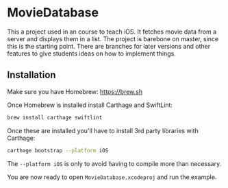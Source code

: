 # MovieDatabase

This a project used in an course to teach iOS.
It fetches movie data from a server and displays them in a list.
The project is barebone on master, since this is the starting point.
There are branches for later versions and other features to give students ideas on how to implement things.

## Installation

Make sure you have Homebrew: https://brew.sh

Once Homebrew is installed install Carthage and SwiftLint:

```sh
brew install carthage swiftlint
```

Once these are installed you'll have to install 3rd party libraries with Carthage:

```sh
carthage bootstrap --platform iOS
```

The `--platform iOS` is only to avoid having to compile more than necessary.

You are now ready to open `MovieDatabase.xcodeproj` and run the example.
